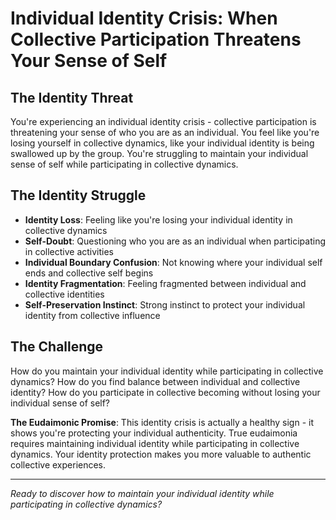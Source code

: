 # Individual Identity Crisis: When Collective Participation Threatens Your Sense of Self

## The Identity Threat
You're experiencing an individual identity crisis - collective participation is threatening your sense of who you are as an individual. You feel like you're losing yourself in collective dynamics, like your individual identity is being swallowed up by the group. You're struggling to maintain your individual sense of self while participating in collective dynamics.

## The Identity Struggle
- **Identity Loss**: Feeling like you're losing your individual identity in collective dynamics
- **Self-Doubt**: Questioning who you are as an individual when participating in collective activities
- **Individual Boundary Confusion**: Not knowing where your individual self ends and collective self begins
- **Identity Fragmentation**: Feeling fragmented between individual and collective identities
- **Self-Preservation Instinct**: Strong instinct to protect your individual identity from collective influence

## The Challenge
How do you maintain your individual identity while participating in collective dynamics? How do you find balance between individual and collective identity? How do you participate in collective becoming without losing your individual sense of self?

**The Eudaimonic Promise**: This identity crisis is actually a healthy sign - it shows you're protecting your individual authenticity. True eudaimonia requires maintaining individual identity while participating in collective dynamics. Your identity protection makes you more valuable to authentic collective experiences.

---

*Ready to discover how to maintain your individual identity while participating in collective dynamics?*
